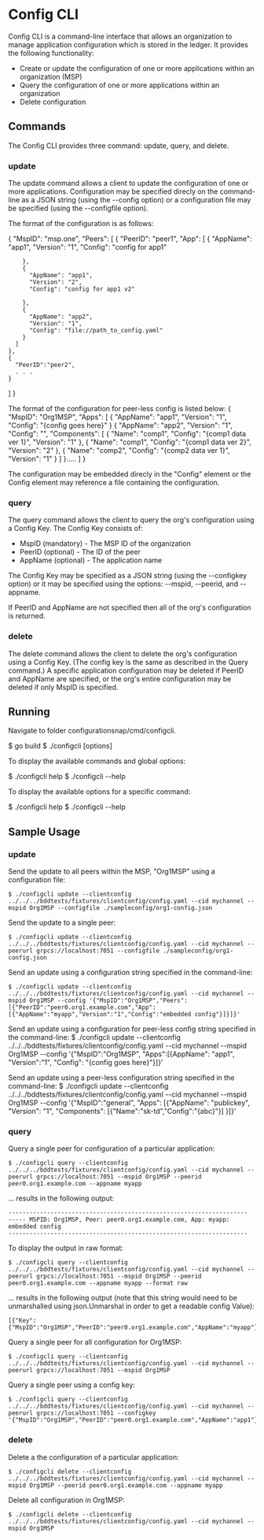 # Config CLI

Config CLI is a command-line interface that allows an organization to manage application configuration which is stored in the ledger. It provides the following functionality:

- Create or update the configuration of one or more applications within an organization (MSP)
- Query the configuration of one or more applications within an organization
- Delete configuration

## Commands

The Config CLI provides three command: update, query, and delete.

### update

The update command allows a client to update the configuration of one or more applications. Configuration may be specified direcly on the command-line as a JSON string (using the --config option) or a configuration file may be specified (using the --configfile option).

The format of the configuration is as follows:

{
  "MspID": "msp.one",
  "Peers": [
    {
      "PeerID": "peer1",
      "App": [
        {
          "AppName": "app1",
          "Version": "1",
          "Config": "config for app1"

        },
        {
          "AppName": "app1",
          "Version": "2",
          "Config": "config for app1 v2"

        },
        {
          "AppName": "app2",
          "Version": "1",
          "Config": "file://path_to_config.yaml"
        }
      ]
    },
    {
      "PeerID":"peer2",
      . . .
	}
  ]
}


The format of the configuration for peer-less config is listed below:
{
  "MspID": "Org1MSP",
  "Apps": [
    {
      "AppName": "app1",
      "Version": "1",
      "Config": "{config goes here}"
    }
    {
      "AppName": "app2",
      "Version": "1",
      "Config": "",
      "Components": [
        {
          "Name": "comp1",
          "Config": "{comp1 data ver 1}",
          "Version": "1"
        },
        {
          "Name": "comp1",
          "Config": "{comp1 data ver 2}",
          "Version": "2"
        },
        {
          "Name": "comp2",
          "Config": "{comp2 data ver 1}",
          "Version": "1"
        }
      ]
    }.....
  ]
}

The configuration may be embedded direcly in the "Config" element or the Config element may reference a file containing the configuration. 

### query

The query command allows the client to query the org's configuration using a Config Key. The Config Key consists of:

* MspID (mandatory) - The MSP ID of the organization
* PeerID (optional) - The ID of the peer
* AppName (optional) - The application name

The Config Key may be specified as a JSON string (using the --configkey option) or it may be specified using the options: --mspid, --peerid, and --appname.

If PeerID and AppName are not specified then all of the org's configuration is returned.

### delete

The delete command allows the client to delete the org's configuration using a Config Key. (The config key is the same as described in the Query command.) A specific application configuration may be deleted if PeerID and AppName are specified, or the org's entire configuration may be deleted if only MspID is specified.

## Running

Navigate to folder configurationsnap/cmd/configcli.

$ go build
$ ./configcli <command> [options]

To display the available commands and global options:

$ ./configcli help
$ ./configcli --help

To display the available options for a specific command:

$ ./configcli help <command>
$ ./configcli <command> --help

## Sample Usage

### update

Send the update to all peers within the MSP, "Org1MSP" using a configuration file:

    $ ./configcli update --clientconfig ../../../bddtests/fixtures/clientconfig/config.yaml --cid mychannel --mspid Org1MSP --configfile ./sampleconfig/org1-config.json

Send the update to a single peer:

    $ ./configcli update --clientconfig ../../../bddtests/fixtures/clientconfig/config.yaml --cid mychannel --peerurl grpcs://localhost:7051 --configfile ./sampleconfig/org1-config.json

Send an update using a configuration string specified in the command-line:

    $ ./configcli update --clientconfig ../../../bddtests/fixtures/clientconfig/config.yaml --cid mychannel --mspid Org1MSP --config '{"MspID":"Org1MSP","Peers":[{"PeerID":"peer0.org1.example.com","App":[{"AppName":"myapp","Version":"1","Config":"embedded config"}]}]}'

Send an update using a configuration for peer-less config string specified in the command-line:
    $ ./configcli update --clientconfig ../../../bddtests/fixtures/clientconfig/config.yaml --cid mychannel --mspid Org1MSP --config '{"MspID":"Org1MSP", "Apps":[{AppName": "app1", "Version":"1", "Config": "{config goes here}"}]}'

Send an update using a peer-less configuration string specified in the command-line:
    $ ./configcli update --clientconfig ../../../bddtests/fixtures/clientconfig/config.yaml --cid mychannel --mspid Org1MSP --config '{"MspID":"general", "Apps": [{"AppName": "publickey", "Version": "1", "Components": [{"Name":"sk-td","Config":"{abc}"}] }]}'



### query

Query a single peer for configuration of a particular application:

    $ ./configcli query --clientconfig ../../../bddtests/fixtures/clientconfig/config.yaml --cid mychannel --peerurl grpcs://localhost:7051 --mspid Org1MSP --peerid peer0.org1.example.com --appname myapp

... results in the following output:

    --------------------------------------------------------------------
    ----- MSPID: Org1MSP, Peer: peer0.org1.example.com, App: myapp:
    embedded config
    --------------------------------------------------------------------

To display the output in raw format:

    $ ./configcli query --clientconfig ../../../bddtests/fixtures/clientconfig/config.yaml --cid mychannel --peerurl grpcs://localhost:7051 --mspid Org1MSP --peerid peer0.org1.example.com --appname myapp --format raw

... results in the following output (note that this string would need to be unmarshalled using json.Unmarshal in order to get a readable config Value):

    [{"Key":{"MspID":"Org1MSP","PeerID":"peer0.org1.example.com","AppName":"myapp"},"Value":"ZW1iZWRkZWQgY29uZmln"}]

Query a single peer for all configuration for Org1MSP:

    $ ./configcli query --clientconfig ../../../bddtests/fixtures/clientconfig/config.yaml --cid mychannel --peerurl grpcs://localhost:7051 --mspid Org1MSP

Query a single peer using a config key:

    $ ./configcli query --clientconfig ../../../bddtests/fixtures/clientconfig/config.yaml --cid mychannel --peerurl grpcs://localhost:7051 --configkey '{"MspID":"Org1MSP","PeerID":"peer0.org1.example.com","AppName":"app1"}'

### delete

Delete a the configuration of a particular application:

    $ ./configcli delete --clientconfig ../../../bddtests/fixtures/clientconfig/config.yaml --cid mychannel --mspid Org1MSP --peerid peer0.org1.example.com --appname myapp

Delete all configuration in Org1MSP:

    $ ./configcli delete --clientconfig ../../../bddtests/fixtures/clientconfig/config.yaml --cid mychannel --mspid Org1MSP
